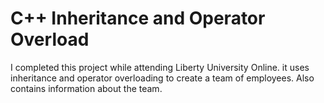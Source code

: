 # C++ Inheritance and Operator Overload
I completed this project while attending Liberty University Online. it uses inheritance and operator overloading to create a team of employees. Also contains information about the team.
